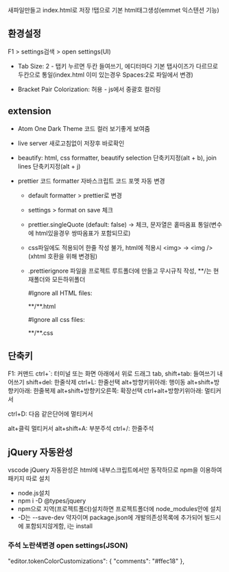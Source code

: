 새파일만들고 index.html로 저장 !탭으로 기본 html태그생성(emmet 익스텐션 기능)

## 환경설정

F1 > settings검색 > open settings(UI)

- Tab Size: 2 - 탭키 누르면 두칸 들여쓰기, 에디터마다 기본 탭사이즈가 다르므로 두칸으로 통일(index.html 이미 있는경우 Spaces:2로 파일에서 변경)

- Bracket Pair Colorization: 허용 - js에서 중괄호 컬러링

## extension

- Atom One Dark Theme 코드 컬러 보기좋게 보여줌

- live server 새로고침없이 저장후 바로확인

- beautify: html, css formatter, beautify selection 단축키지정(alt + b), join lines 단축키지정(alt + j)

- prettier 코드 formatter 자바스크립트 코드 포멧 자동 변경
  
  - default formatter > prettier로 변경
  
  - settings > format on save 체크
  
  - prettier.singleQuote (default: false) -> 체크, 문자열은 홑따옴표 통일(변수에 html있을경우 쌍따옴표가 포함되므로)
  
  - css파일에도 적용되어 한줄 작성 불가, html에 적용시 \<img> -> \<img /> (xhtml 호환을 위해 변경됨)
  
  - .prettierignore 파일을 프로젝트 루트폴더에 만들고 무시규칙 작성, \**/는 현재폴더와 모든하위폴더 
    
    #Ignore all HTML files:
    
    \**/**.html
    
    #Ignore all css files:
    
    \**/**.css 

## 단축키

F1: 커맨드
ctrl+`: 터미널 또는 화면 아래에서 위로 드래그
tab, shift+tab: 들여쓰기 내어쓰기
shift+del: 한줄삭제
ctrl+L: 한줄선택
alt+방향키위아래: 행이동
alt+shift+방향키아래: 한줄복제
alt+shift+방향키오른쪽: 확장선택
ctrl+alt+방향키위아래: 멀티커서

ctrl+D: 다음 같은단어에 멀티커서

alt+클릭 멀티커서
alt+shift+A: 부분주석
ctrl+/: 한줄주석

## jQuery 자동완성

vscode jQuery 자동완성은 html에 내부스크립트에서만 동작하므로 npm을 이용하여 패키지 따로 설치

- node.js설치
- npm i -D @types/jquery
- npm으로 지역(프로젝트폴더)설치하면 프로젝트폴더에 node_modules안에 설치
- -D는 --save-dev 약자이며 package.json에 개발의존성목록에 추가되어 빌드시에 포함되지않게함, i는 install

### 주석 노란색변경 open settings(JSON)

"editor.tokenColorCustomizations": {
        "comments": "#ffec18"
    },
